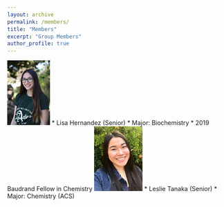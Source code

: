 ```yaml
---
layout: archive
permalink: /members/
title: "Members"
excerpt: "Group Members"
author_profile: true
---
```


<img src="/images/LisaHernandez.jpg" height="150px">
* Lisa Hernandez (Senior)
	* Major: Biochemistry
	* 2019 Baudrand Fellow in Chemistry

<img src="/images/LeslieTanaka.jpg" height="150px">
* Leslie Tanaka (Senior)
	* Major: Chemistry (ACS)